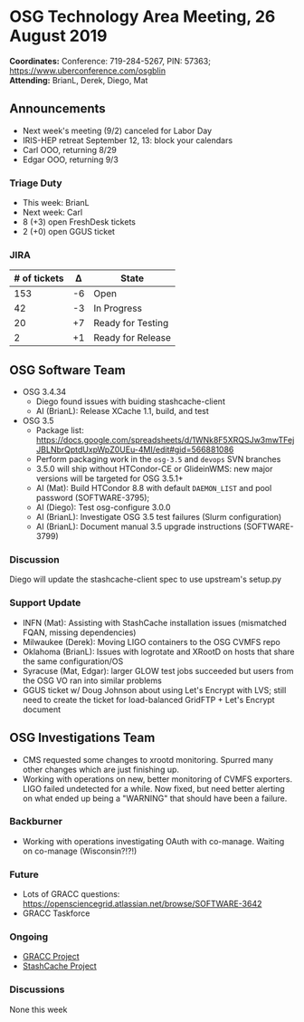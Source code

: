 # OSG Technology Area Meeting, 26 August 2019

**Coordinates:** Conference: 719-284-5267, PIN: 57363; <https://www.uberconference.com/osgblin>  
**Attending:** BrianL, Derek, Diego, Mat


## Announcements

-   Next week's meeting (9/2) canceled for Labor Day
-   IRIS-HEP retreat September 12, 13: block your calendars
-   Carl OOO, returning 8/29
-   Edgar OOO, returning 9/3


### Triage Duty

-   This week: BrianL
-   Next week: Carl
-   8 (+3) open FreshDesk tickets
-   2 (+0) open GGUS ticket


### JIRA

| # of tickets | &Delta; | State             |
|------------ |------- |----------------- |
| 153          | -6      | Open              |
| 42           | -3      | In Progress       |
| 20           | +7      | Ready for Testing |
| 2            | +1      | Ready for Release |


## OSG Software Team

-   OSG 3.4.34  
    -   Diego found issues with buiding stashcache-client
    -   AI (BrianL): Release XCache 1.1, build, and test
-   OSG 3.5  
    -   Package list: <https://docs.google.com/spreadsheets/d/1WNk8F5XRQSJw3mwTFejJBLNbrQptdUxpWpZ0UEu-4MI/edit#gid=566881086>
    -   Perform packaging work in the `osg-3.5` and `devops` SVN branches
    -   3.5.0 will ship without HTCondor-CE or GlideinWMS: new major versions will be targeted for OSG 3.5.1+
    -   AI (Mat): Build HTCondor 8.8 with default `DAEMON_LIST` and pool password (SOFTWARE-3795);
    -   AI (Diego): Test osg-configure 3.0.0
    -   AI (BrianL): Investigate OSG 3.5 test failures (Slurm configuration)
    -   AI (BrianL): Document manual 3.5 upgrade instructions (SOFTWARE-3799)


### Discussion

Diego will update the stashcache-client spec to use upstream's setup.py


### Support Update

-   INFN (Mat): Assisting with StashCache installation issues (mismatched FQAN, missing dependencies)
-   Milwaukee (Derek): Moving LIGO containers to the OSG CVMFS repo
-   Oklahoma (BrianL): Issues with logrotate and XRootD on hosts that share the same configuration/OS
-   Syracuse (Mat, Edgar): larger GLOW test jobs succeeded but users from the OSG VO ran into similar problems
-   GGUS ticket w/ Doug Johnson about using Let's Encrypt with LVS; still need to create the ticket for load-balanced GridFTP + Let's Encrypt document


## OSG Investigations Team

-   CMS requested some changes to xrootd monitoring.  Spurred many other changes which are just finishing up.
-   Working with operations on new, better monitoring of CVMFS exporters.  LIGO failed undetected for a while.  Now fixed, but need better alerting on what ended up being a "WARNING" that should have been a failure.


### Backburner

-   Working with operations investigating OAuth with co-manage.  Waiting on co-manage (Wisconsin?!?!)


### Future

-   Lots of GRACC questions: <https://opensciencegrid.atlassian.net/browse/SOFTWARE-3642>
-   GRACC Taskforce


### Ongoing

-   [GRACC Project](https://opensciencegrid.atlassian.net/projects/GRACC)
-   [StashCache Project](http://opensciencegrid.org/docs/data/stashcache/overview/)


### Discussions

None this week
